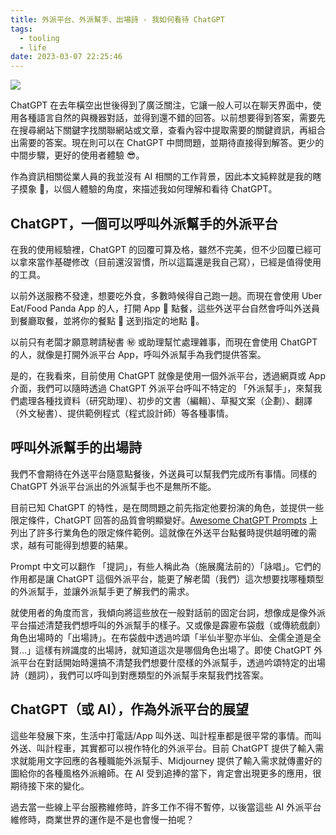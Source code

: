 ```yaml
---
title: 外派平台、外派幫手、出場詩 - 我如何看待 ChatGPT
tags:
  - tooling
  - life
date: 2023-03-07 22:25:46
---
```


![](https://images.unsplash.com/photo-1615642036791-a9fa3dc117b2?crop=entropy&cs=tinysrgb&fit=crop&fm=jpg&h=640&ixid=MnwxfDB8MXxyYW5kb218MHx8dWJlcmVhdHx8fHx8fDE2NzgyMjk4NDI&ixlib=rb-4.0.3&q=80&utm_campaign=api-credit&utm_medium=referral&utm_source=unsplash_source&w=960)

ChatGPT 在去年橫空出世後得到了廣泛關注，它讓一般人可以在聊天界面中，使用各種語言自然的與機器對話，並得到還不錯的回答。以前想要得到答案，需要先在搜尋網站下關鍵字找關聯網站或文章，查看內容中提取需要的關鍵資訊，再組合出需要的答案。現在則可以在 ChatGPT 中問問題，並期待直接得到解答。更少的中間步驟，更好的使用者體驗 😎。

作為資訊相關從業人員的我並沒有 AI 相關的工作背景，因此本文純粹就是我的瞎子摸象 🐘，以個人體驗的角度，來描述我如何理解和看待 ChatGPT。

<!-- truncate -->

## ChatGPT，一個可以呼叫外派幫手的外派平台

在我的使用經驗裡，ChatGPT 的回覆可算及格，雖然不完美，但不少回覆已經可以拿來當作基礎修改（目前還沒習慣，所以這篇還是我自己寫），已經是值得使用的工具。

以前外送服務不發達，想要吃外食，多數時候得自己跑一趟。而現在會使用 Uber Eat/Food Panda App 的人，打開 App 📱 點餐，這些外送平台自然會呼叫外送員到餐廳取餐，並將你的餐點 🥡 送到指定的地點 🛵。

以前只有老闆才願意聘請秘書 ㊙️ 或助理幫忙處理雜事，而現在會使用 ChatGPT 的人，就像是打開外派平台 App，呼叫外派幫手為我們提供答案。

是的，在我看來，目前使用 ChatGPT 就像是使用一個外派平台，透過網頁或 App 介面，我們可以隨時透過 ChatGPT 外派平台呼叫不特定的 「外派幫手」，來幫我們處理各種找資料（研究助理）、初步的文書（編輯）、草擬文案（企劃）、翻譯（外文秘書）、提供範例程式（程式設計師）等各種事情。

## 呼叫外派幫手的出場詩

我們不會期待在外送平台隨意點餐後，外送員可以幫我們完成所有事情。同樣的 ChatGPT 外派平台派出的外派幫手也不是無所不能。

目前已知 ChatGPT 的特性，是在問問題之前先指定他要扮演的角色，並提供一些限定條件，ChatGPT 回答的品質會明顯變好。[Awesome ChatGPT Prompts](https://github.com/f/awesome-chatgpt-prompts) 上列出了許多行業角色的限定條件範例。這就像在外送平台點餐時提供越明確的需求，越有可能得到想要的結果。

Prompt 中文可以翻作 「提詞」，有些人稱此為（施展魔法前的）「詠唱」。它們的作用都是讓 ChatGPT 這個外派平台，能更了解老闆（我們）這次想要找哪種類型的外派幫手，並讓外派幫手更了解我們的需求。

就使用者的角度而言，我傾向將這些放在一般對話前的固定台詞，想像成是像外派平台描述清楚我們想呼叫的外派幫手的樣子。又或像是霹靂布袋戲（或傳統戲劇）角色出場時的「出場詩」。在布袋戲中透過吟頌「半仙半聖亦半仙、全儒全道是全賢...」這樣有辨識度的出場詩，就知道這次是哪個角色出場了。即使 ChatGPT 外派平台在對話開始時還搞不清楚我們想要什麼樣的外派幫手，透過吟頌特定的出場詩（題詞），我們可以呼叫到對應類型的外派幫手來幫我們找答案。

## ChatGPT（或 AI），作為外派平台的展望

這些年發展下來，生活中打電話/App 叫外送、叫計程車都是很平常的事情。而叫外送、叫計程車，其實都可以視作特化的外派平台。目前 ChatGPT 提供了輸入需求就能用文字回應的各種職能外派幫手、Midjourney 提供了輸入需求就傳畫好的圖給你的各種風格外派繪師。在 AI 受到追捧的當下，肯定會出現更多的應用，很期待接下來的變化。

過去當一些線上平台服務維修時，許多工作不得不暫停，以後當這些 AI 外派平台維修時，商業世界的運作是不是也會慢一拍呢？

